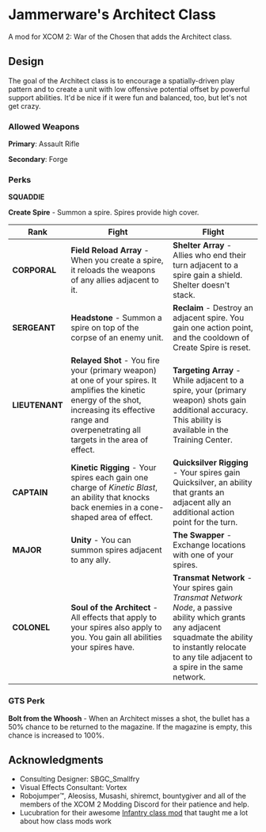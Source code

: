 # Jammerware's Architect Class
A mod for XCOM 2: War of the Chosen that adds the Architect class.

## Design
The goal of the Architect class is to encourage a spatially-driven play pattern and to create a unit with low offensive potential offset by powerful support abilities. It'd be nice if it were fun and balanced, too, but let's not get crazy.

### Allowed Weapons
**Primary**: Assault Rifle

**Secondary**: Forge

### Perks

**SQUADDIE**

**Create Spire** - Summon a spire. Spires provide high cover.

| Rank | Fight | Flight |
| ---- | ----- | ------ |
| **CORPORAL** | **Field Reload Array** - When you create a spire, it reloads the weapons of any allies adjacent to it. | **Shelter Array** - Allies who end their turn adjacent to a spire gain a shield. Shelter doesn't stack. |
| **SERGEANT** | **Headstone** - Summon a spire on top of the corpse of an enemy unit. | **Reclaim** - Destroy an adjacent spire. You gain one action point, and the cooldown of Create Spire is reset. |
| **LIEUTENANT** | **Relayed Shot** - You fire your (primary weapon) at one of your spires. It amplifies the kinetic energy of the shot, increasing its effective range and overpenetrating all targets in the area of effect. | **Targeting Array** - While adjacent to a spire, your (primary weapon) shots gain additional accuracy. This ability is available in the Training Center. |
| **CAPTAIN** | **Kinetic Rigging** - Your spires each gain one charge of *Kinetic Blast*, an ability that knocks back enemies in a cone-shaped area of effect. | **Quicksilver Rigging** - Your spires gain Quicksilver, an ability that grants an adjacent ally an additional action point for the turn. |
| **MAJOR** | **Unity** - You can summon spires adjacent to any ally. | **The Swapper** - Exchange locations with one of your spires. |
| **COLONEL** | **Soul of the Architect** - All effects that apply to your spires also apply to you. You gain all abilities your spires have. | **Transmat Network** - Your spires gain *Transmat Network Node*, a passive ability which grants any adjacent squadmate the ability to instantly relocate to any tile adjacent to a spire in the same network. |

### GTS Perk
**Bolt from the Whoosh** - When an Architect misses a shot, the bullet has a 50% chance to be returned to the magazine. If the magazine is empty, this chance is increased to 100%.

## Acknowledgments
- Consulting Designer: SBGC_Smallfry
- Visual Effects Consultant: Vortex
- Robojumper™, Aleosiss, Musashi, shiremct, bountygiver and all of the members of the XCOM 2 Modding Discord for their patience and help.
- Lucubration for their awesome [Infantry class mod](https://github.com/Lucubration/XCOM2/tree/master/LucubrationsInfantryClass/LucubrationsInfantryClass) that taught me a lot about how class mods work